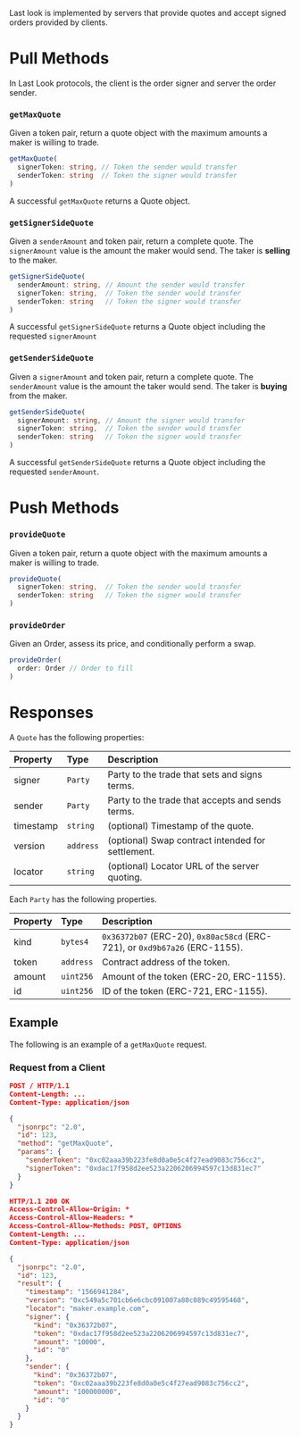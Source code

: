 Last look is implemented by servers that provide quotes and accept signed orders provided by clients.

# Pull Methods

In Last Look protocols, the client is the order signer and server the order sender.

### `getMaxQuote`

Given a token pair, return a quote object with the maximum amounts a maker is willing to trade.

```TypeScript
getMaxQuote(
  signerToken: string, // Token the sender would transfer
  senderToken: string  // Token the signer would transfer
)
```

A successful `getMaxQuote` returns a Quote object.

### `getSignerSideQuote`

Given a `senderAmount` and token pair, return a complete quote. The `signerAmount` value is the amount the maker would send. The taker is **selling** to the maker.

```TypeScript
getSignerSideQuote(
  senderAmount: string, // Amount the sender would transfer
  signerToken: string,  // Token the sender would transfer
  senderToken: string   // Token the signer would transfer
)
```

A successful `getSignerSideQuote` returns a Quote object including the requested `signerAmount`

### `getSenderSideQuote`

Given a `signerAmount` and token pair, return a complete quote. The `senderAmount` value is the amount the taker would send. The taker is **buying** from the maker.

```TypeScript
getSenderSideQuote(
  signerAmount: string, // Amount the signer would transfer
  signerToken: string,  // Token the sender would transfer
  senderToken: string   // Token the signer would transfer
)
```

A successful `getSenderSideQuote` returns a Quote object including the requested `senderAmount`.

# Push Methods

### `provideQuote`

Given a token pair, return a quote object with the maximum amounts a maker is willing to trade.

```TypeScript
provideQuote(
  signerToken: string,  // Token the sender would transfer
  senderToken: string   // Token the signer would transfer
)
```

### `provideOrder`

Given an Order, assess its price, and conditionally perform a swap.

```TypeScript
provideOrder(
  order: Order // Order to fill
)
```

# Responses

A `Quote` has the following properties:

| Property  | Type      | Description                                       |
| :-------- | :-------- | :------------------------------------------------ |
| signer    | `Party`   | Party to the trade that sets and signs terms.     |
| sender    | `Party`   | Party to the trade that accepts and sends terms.  |
| timestamp | `string`  | (optional) Timestamp of the quote.                |
| version   | `address` | (optional) Swap contract intended for settlement. |
| locator   | `string`  | (optional) Locator URL of the server quoting.     |

Each `Party` has the following properties.

| Property | Type      | Description                                                                |
| :------- | :-------- | :------------------------------------------------------------------------- |
| kind     | `bytes4`  | `0x36372b07` (ERC-20), `0x80ac58cd` (ERC-721), or `0xd9b67a26` (ERC-1155). |
| token    | `address` | Contract address of the token.                                             |
| amount   | `uint256` | Amount of the token (ERC-20, ERC-1155).                                    |
| id       | `uint256` | ID of the token (ERC-721, ERC-1155).                                       |

## Example

The following is an example of a `getMaxQuote` request.

### Request from a Client

```json
POST / HTTP/1.1
Content-Length: ...
Content-Type: application/json

{
  "jsonrpc": "2.0",
  "id": 123,
  "method": "getMaxQuote",
  "params": {
    "senderToken": "0xc02aaa39b223fe8d0a0e5c4f27ead9083c756cc2",
    "signerToken": "0xdac17f958d2ee523a2206206994597c13d831ec7"
  }
}
```

```json
HTTP/1.1 200 OK
Access-Control-Allow-Origin: *
Access-Control-Allow-Headers: *
Access-Control-Allow-Methods: POST, OPTIONS
Content-Length: ...
Content-Type: application/json

{
  "jsonrpc": "2.0",
  "id": 123,
  "result": {
    "timestamp": "1566941284",
    "version": "0xc549a5c701cb6e6cbc091007a80c089c49595468",
    "locator": "maker.example.com",
    "signer": {
      "kind": "0x36372b07",
      "token": "0xdac17f958d2ee523a2206206994597c13d831ec7",
      "amount": "10000",
      "id": "0"
    },
    "sender": {
      "kind": "0x36372b07",
      "token": "0xc02aaa39b223fe8d0a0e5c4f27ead9083c756cc2",
      "amount": "100000000",
      "id": "0"
    }
  }
}
```
